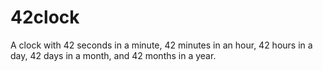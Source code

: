 # 42clock
A clock with 42 seconds in a minute, 42 minutes in an hour, 42 hours in a day, 42 days in a month, and 42 months in a year.